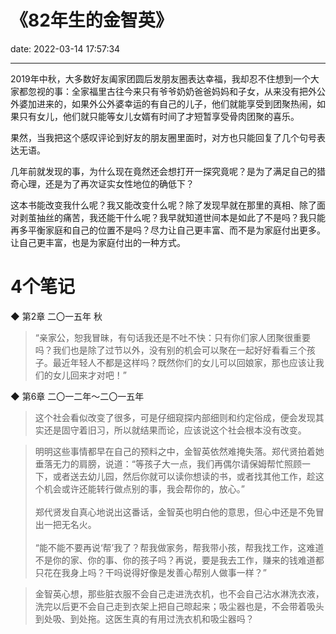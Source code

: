# 《82年生的金智英》
date: 2022-03-14 17:57:34

---

2019年中秋，大多数好友阖家团圆后发朋友圈表达幸福，我却忍不住想到一个大家都忽视的事：全家福里古往今来只有爷爷奶奶爸爸妈妈和子女，从来没有把外公外婆加进来的，如果外公外婆幸运的有自己的儿子，他们就能享受到团聚热闹，如果只有女儿，他们就只能等女儿女婿有时间了才短暂享受骨肉团聚的喜乐。

果然，当我把这个感叹评论到好友的朋友圈里面时，对方也只能回复了几个句号表达无语。

几年前就发现的事，为什么现在竟然还会想打开一探究竟呢？是为了满足自己的猎奇心理，还是为了再次证实女性地位的确低下？

这本书能改变我什么呢？我又能改变什么呢？除了发现早就在那里的真相、除了面对剥茧抽丝的痛苦，我还能干什么呢？我早就知道世间本是如此了不是吗？我只能再多平衡家庭和自己的位置不是吗？尽力让自己更丰富、而不是为家庭付出更多。让自己更丰富，也是为家庭付出的一种方式。

# 4个笔记

◆ 第2章 二〇一五年 秋

> “亲家公，恕我冒昧，有句话我还是不吐不快：只有你们家人团聚很重要吗？我们也是除了过节以外，没有别的机会可以聚在一起好好看看三个孩子。最近年轻人不都是这样吗？既然你们的女儿可以回娘家，那也应该让我们的女儿回来才对吧！”


◆ 第6章 二〇一二年～二〇一五年

> 这个社会看似改变了很多，可是仔细窥探内部细则和约定俗成，便会发现其实还是固守着旧习，所以就结果而论，应该说这个社会根本没有改变。

> 明明这些事情都早在自己的预料之中，金智英依然难掩失落。郑代贤拍着她垂落无力的肩膀，说道：“等孩子大一点，我们再偶尔请保姆帮忙照顾一下，或者送去幼儿园，然后你就可以读你想读的书，或者找其他工作，趁这个机会或许还能转行做点别的事，我会帮你的，放心。” <br /><br />
郑代贤发自真心地说出这番话，金智英也明白他的意思，但心中还是不免冒出一把无名火。 <br /><br />
“能不能不要再说‘帮’我了？帮我做家务，帮我带小孩，帮我找工作，这难道不是你的家、你的事、你的孩子吗？再说，要是我去工作，赚来的钱难道都只花在我身上吗？干吗说得好像是发善心帮别人做事一样？” 

> 金智英心想，那些脏衣服不会自己走进洗衣机，也不会自己沾水淋洗衣液，洗完以后更不会自己走到衣架上把自己晾起来；吸尘器也是，不会带着吸头到处吸、到处拖。这医生真的有用过洗衣机和吸尘器吗？ 

